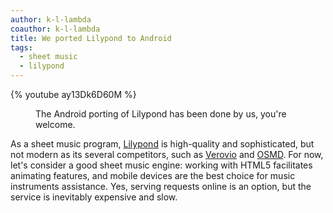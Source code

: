 ```yaml
---
author: k-l-lambda
coauthor: k-l-lambda
title: We ported Lilypond to Android
tags:
  - sheet music
  - lilypond
---
```



{% youtube ay13Dk6D60M %}
<figure>
<figcaption>The Android porting of Lilypond has been done by us, you're welcome.</figcaption>
</figure>


As a sheet music program, [Lilypond](https://lilypond.org/) is high-quality and sophisticated, but not modern as its several competitors,
such as [Verovio](https://www.verovio.org/index.xhtml) and [OSMD](https://opensheetmusicdisplay.org/).
For now, let's consider a good sheet music engine:
working with HTML5 facilitates animating features, and mobile devices are the best choice for music instruments assistance.
Yes, serving requests online is an option, but the service is inevitably expensive and slow.

